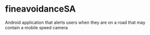 # fineavoidanceSA
Android application that alerts users when they are on a road that may contain a mobile speed camera
